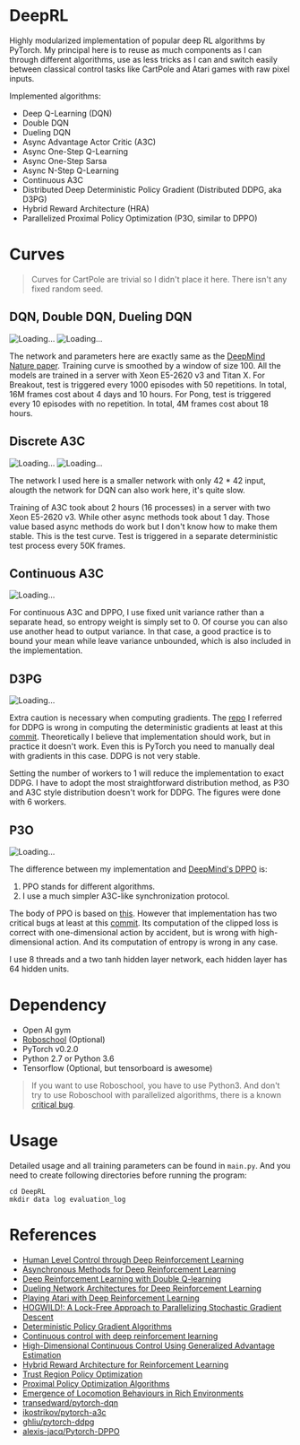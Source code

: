 # DeepRL
Highly modularized implementation of popular deep RL algorithms by PyTorch. My principal here is to
reuse as much components as I can through different algorithms, use as less tricks as I can and switch
easily between classical control tasks like CartPole and Atari games with raw pixel inputs.

Implemented algorithms:
* Deep Q-Learning (DQN)
* Double DQN
* Dueling DQN
* Async Advantage Actor Critic (A3C)
* Async One-Step Q-Learning
* Async One-Step Sarsa 
* Async N-Step Q-Learning
* Continuous A3C
* Distributed Deep Deterministic Policy Gradient (Distributed DDPG, aka D3PG)
* Hybrid Reward Architecture (HRA)
* Parallelized Proximal Policy Optimization (P3O, similar to DPPO)

# Curves
> Curves for CartPole are trivial so I didn't place it here. There isn't any fixed random seed.
## DQN, Double DQN, Dueling DQN 
![Loading...](https://raw.githubusercontent.com/ShangtongZhang/DeepRL/master/images/DQN-breakout.png)
![Loading...](https://raw.githubusercontent.com/ShangtongZhang/DeepRL/master/images/DQN-Pong.png)

The network and parameters here are exactly same as the [DeepMind Nature paper](https://www.nature.com/nature/journal/v518/n7540/full/nature14236.html). 
Training curve is smoothed by a window of size 100. All the models are trained in a server with
Xeon E5-2620 v3 and Titan X. For Breakout, test is triggered every 1000 episodes with 50 repetitions.
In total, 16M frames cost about 4 days and 10 hours. For Pong, test is triggered 
every 10 episodes with no repetition. In total, 4M frames cost about 18 hours.

## Discrete A3C

![Loading...](https://raw.githubusercontent.com/ShangtongZhang/DeepRL/master/images/A3C-Pong.png)
![Loading...](https://raw.githubusercontent.com/ShangtongZhang/DeepRL/master/images/Async-Pong.png)

The network I used here is a smaller network with only 42 * 42 input, alougth the network for DQN can also work here,
it's quite slow. 

Training of A3C took about 2 hours (16 processes) in a server with two Xeon E5-2620 v3. While other async methods took about 1 day.
Those value based async methods do work but I don't know how to make them stable.
This is the test curve. Test is triggered in a separate deterministic test process every 50K frames.

## Continuous A3C
![Loading...](https://raw.githubusercontent.com/ShangtongZhang/DeepRL/master/images/Continuous-A3C.png)

For continuous A3C and DPPO, I use fixed unit variance rather than a separate head, so entropy weight is simply set to 0.
Of course you can also use another head to output variance. In that case, a good practice is to bound your mean while leave 
variance unbounded, which is also included in the implementation.

## D3PG 

![Loading...](https://raw.githubusercontent.com/ShangtongZhang/DeepRL/master/images/DDPG.png)

Extra caution is necessary when computing gradients. The [repo](https://github.com/ghliu/pytorch-ddpg) I referred
for DDPG is wrong in computing the deterministic gradients at least at this [commit](https://github.com/ghliu/pytorch-ddpg/tree/ffea335ee53f2ff90b6d7eaf9d0cee705270c0f1).
Theoretically I believe that implementation should work, but in practice it doesn't work. Even this is PyTorch you need to manually deal with gradients in this case.
DDPG is not very stable. 

Setting the number of workers to 1 will reduce the implementation to exact DDPG. I have to adopt the most straightforward distribution method, as
P3O and A3C style distribution doesn't work for DDPG. The figures were done with 6 workers.


## P3O 

![Loading...](https://raw.githubusercontent.com/ShangtongZhang/DeepRL/master/images/P3O.png)

The difference between my implementation and [DeepMind's DPPO](https://arxiv.org/abs/1707.02286) is:
1. PPO stands for different algorithms.
2. I use a much simpler A3C-like synchronization protocol. 

The body of PPO is based on [this](https://github.com/alexis-jacq/Pytorch-DPPO). 
However that implementation has two critical bugs at least at this [commit](https://github.com/ghliu/pytorch-ddpg/tree/ffea335ee53f2ff90b6d7eaf9d0cee705270c0f1).
Its computation of the clipped loss is correct with one-dimensional action by accident, 
but is wrong with high-dimensional action. And its computation of entropy is wrong in any case.
 
I use 8 threads and a two tanh hidden layer network, each hidden layer has 64 hidden units.

# Dependency
* Open AI gym
* [Roboschool](https://github.com/openai/roboschool) (Optional)
* PyTorch v0.2.0
* Python 2.7 or Python 3.6
* Tensorflow (Optional, but tensorboard is awesome)
> If you want to use Roboschool, you have to use Python3. And don't try to use Roboschool with parallelized algorithms,
> there is a known [critical bug](https://github.com/openai/roboschool/issues/86).

# Usage
Detailed usage and all training parameters can be found in ```main.py```.
And you need to create following directories before running the program:
```
cd DeepRL
mkdir data log evaluation_log
```

# References
* [Human Level Control through Deep Reinforcement Learning](https://www.nature.com/nature/journal/v518/n7540/full/nature14236.html)
* [Asynchronous Methods for Deep Reinforcement Learning](https://arxiv.org/abs/1602.01783)
* [Deep Reinforcement Learning with Double Q-learning](https://arxiv.org/abs/1509.06461)
* [Dueling Network Architectures for Deep Reinforcement Learning](https://arxiv.org/abs/1511.06581)
* [Playing Atari with Deep Reinforcement Learning](https://arxiv.org/abs/1312.5602)
* [HOGWILD!: A Lock-Free Approach to Parallelizing Stochastic Gradient Descent](https://arxiv.org/abs/1106.5730)
* [Deterministic Policy Gradient Algorithms](http://proceedings.mlr.press/v32/silver14.pdf)
* [Continuous control with deep reinforcement learning](https://arxiv.org/abs/1509.02971)
* [High-Dimensional Continuous Control Using Generalized Advantage Estimation](https://arxiv.org/abs/1506.02438)
* [Hybrid Reward Architecture for Reinforcement Learning](https://arxiv.org/abs/1706.04208)
* [Trust Region Policy Optimization](https://arxiv.org/abs/1502.05477)
* [Proximal Policy Optimization Algorithms](https://arxiv.org/abs/1707.06347)
* [Emergence of Locomotion Behaviours in Rich Environments](https://arxiv.org/abs/1707.02286)
* [transedward/pytorch-dqn](https://github.com/transedward/pytorch-dqn)
* [ikostrikov/pytorch-a3c](https://github.com/ikostrikov/pytorch-a3c)
* [ghliu/pytorch-ddpg](https://github.com/ghliu/pytorch-ddpg)
* [alexis-jacq/Pytorch-DPPO](https://github.com/alexis-jacq/Pytorch-DPPO)
